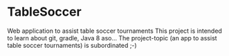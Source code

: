 # TableSoccer
Web application to assist table soccer tournaments 
This project is intended to learn about git, gradle, Java 8 aso...
The project-topic (an app to assist table soccer tournaments) is subordinated ;-)
